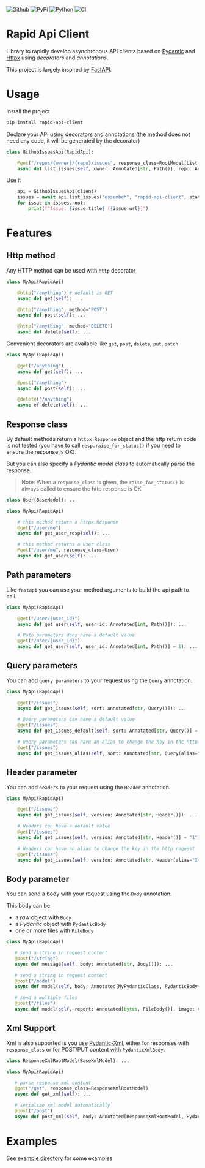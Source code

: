 ![Github](https://img.shields.io/github/tag/essembeh/rapid-api-client.svg)
![PyPi](https://img.shields.io/pypi/v/rapid-api-client.svg)
![Python](https://img.shields.io/pypi/pyversions/rapid-api-client.svg)
![CI](https://github.com/essembeh/python-helloworld/actions/workflows/poetry.yml/badge.svg)


# Rapid Api Client

Library to rapidly develop asynchronous API clients based on [Pydantic](https://docs.pydantic.dev/) and [Httpx](https://www.python-httpx.org/) using *decorators* and *annotations*.

This project is largely inspired by [FastAPI](https://fastapi.tiangolo.com/).


# Usage 

Install the project

```sh
pip install rapid-api-client
```

Declare your API using decorators and annotations (the method does not need any code, it will be generated by the decorator)

```python
class GithubIssuesApi(RapidApi):

    @get("/repos/{owner}/{repo}/issues", response_class=RootModel[List[Issue]])
    async def list_issues(self, owner: Annotated[str, Path()], repo: Annotated[str, Path()]): ...

```

Use it 

```python
    api = GithubIssuesApi(client)
    issues = await api.list_issues("essembeh", "rapid-api-client", state="closed")
    for issue in issues.root:
        print(f"Issue: {issue.title} [{issue.url}]")
```

# Features

## Http method

Any HTTP method can be used with `http` decorator

```python
class MyApi(RapidApi)

    @http("/anything") # default is GET
    async def get(self): ...

    @http("/anything", method="POST")
    async def post(self): ...

    @http("/anything", method="DELETE")
    async def delete(self): ...
```

Convenient decorators are available like `get`, `post`, `delete`, `put`, `patch`

```python
class MyApi(RapidApi)

    @get("/anything")
    async def get(self): ...

    @post("/anything")
    async def post(self): ...

    @delete("/anything")
    async ef delete(self): ...
```


## Response class

By default methods return a `httpx.Response` object and the http return code is not tested (you have to call `resp.raise_for_status()` if you need to ensure the response is OK).

But you can also specify a *Pydantic model class* to automatically parse the response.

> Note: When a `response_class` is given, the `raise_for_status()` is always called to ensure the http response is OK

```python
class User(BaseModel): ...

class MyApi(RapidApi)

    # this method return a httpx.Response
    @get("/user/me")
    async def get_user_resp(self): ...

    # this method returns a User class
    @get("/user/me", response_class=User)
    async def get_user(self): ...
```


## Path parameters

Like `fastapi` you can use your method arguments to build the api path to call.

```python
class MyApi(RapidApi)

    @get("/user/{user_id}")
    async def get_user(self, user_id: Annotated[int, Path()]): ...

    # Path parameters dans have a default value
    @get("/user/{user_id}")
    async def get_user(self, user_id: Annotated[int, Path()] = 1): ...

```

## Query parameters

You can add `query parameters` to your request using the `Query` annotation.

```python
class MyApi(RapidApi)

    @get("/issues")
    async def get_issues(self, sort: Annotated[str, Query()]): ...

    # Query parameters can have a default value
    @get("/issues")
    async def get_issues_default(self, sort: Annotated[str, Query()] = "date"): ...

    # Query parameters can have an alias to change the key in the http request
    @get("/issues")
    async def get_issues_alias(self, sort: Annotated[str, Query(alias="sort-by")] = "date"): ...
```


## Header parameter

You can add `headers` to your request using the `Header` annotation.

```python
class MyApi(RapidApi)

    @get("/issues")
    async def get_issues(self, version: Annotated[str, Header()]): ...

    # Headers can have a default value
    @get("/issues")
    async def get_issues(self, version: Annotated[str, Header()] = "1"): ...

    # Headers can have an alias to change the key in the http request
    @get("/issues")
    async def get_issues(self, version: Annotated[str, Header(alias="X-API-Version")] = "1"): ...
```

## Body parameter

You can send a body with your request using the `Body` annotation. 

This body can be 
 - a *raw* object with `Body`
 - a *Pydantic* object  with `PydanticBody`
 - one or more files with `FileBody`

 ```python
class MyApi(RapidApi)

    # send a string in request content
    @post("/string")
    async def message(self, body: Annotated[str, Body()]): ...

    # send a string in request content
    @post("/model")
    async def model(self, body: Annotated[MyPydanticClass, PydanticBody()]): ...

    # send a multiple files
    @post("/files")
    async def model(self, report: Annotated[bytes, FileBody()], image: Annotated[bytes, FileBody()]): ...

 ```

 ## Xml Support

 Xml is also supported is you use [Pydantic-Xml](https://pydantic-xml.readthedocs.io/), either for responses with `response_class` or for POST/PUT content with `PydanticXmlBody`.

 ```python
class ResponseXmlRootModel(BaseXmlModel): ...

class MyApi(RapidApi)

    # parse response xml content
    @get("/get", response_class=ResponseXmlRootModel)
    async def get_xml(self): ...

    # serialize xml model automatically
    @post("/post")
    async def post_xml(self, body: Annotated[ResponseXmlRootModel, PydanticXmlBody()]): ...

 ```

 # Examples

 See [example directory](./examples/) for some examples
